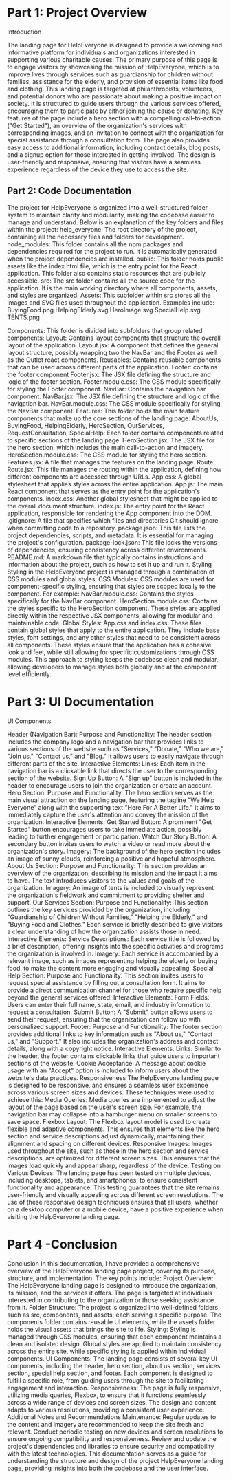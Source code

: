 
# **Part 1: Project Overview**

Introduction

The landing page for HelpEveryone is designed to provide a welcoming and informative platform for individuals and organizations interested in supporting various charitable causes. The primary purpose of this page is to engage visitors by showcasing the mission of HelpEveryone, which is to improve lives through services such as guardianship for children without families, assistance for the elderly, and provision of essential items like food and clothing.
This landing page is targeted at philanthropists, volunteers, and potential donors who are passionate about making a positive impact on society. It is structured to guide users through the various services offered, encouraging them to participate by either joining the cause or donating.
Key features of the page include a hero section with a compelling call-to-action ("Get Started"), an overview of the organization's services with corresponding images, and an invitation to connect with the organization for special assistance through a consultation form. The page also provides easy access to additional information, including contact details, blog posts, and a signup option for those interested in getting involved.
The design is user-friendly and responsive, ensuring that visitors have a seamless experience regardless of the device they use to access the site.

## **Part 2: Code Documentation**

The project for HelpEveryone is organized into a well-structured folder system to maintain clarity and modularity, making the codebase easier to manage and understand. Below is an explanation of the key folders and files within the project:
help_everyone: The root directory of the project, containing all the necessary files and folders for development.
node_modules: This folder contains all the npm packages and dependencies required for the project to run. It is automatically generated when the project dependencies are installed.
public: This folder holds public assets like the index.html file, which is the entry point for the React application. This folder also contains static resources that are publicly accessible.
src: The src folder contains all the source code for the application. It is the main working directory where all components, assets, and styles are organized.
Assets: This subfolder within src stores all the images and SVG files used throughout the application. Examples include:
BuyingFood.png
HelpingElderly.svg
HeroImage.svg
SpecialHelp.svg
TENTS.png

Components: This folder is divided into subfolders that group related components:
Layout: Contains layout components that structure the overall layout of the application.
Layout.jsx: A component that defines the general layout structure, possibly wrapping two the NavBar and the Footer as well as the Outlet react components.
Reusables: Contains reusable components that can be used across different parts of the application.
Footer: contains the footer component
Footer.jsx: The JSX file defining the structure and logic of the footer section.
Footer.module.css: The CSS module specifically for styling the Footer component.
NavBar: Contains the navigation bar component.
NavBar.jsx: The JSX file defining the structure and logic of the navigation bar.
NavBar.module.css: The CSS module specifically for styling the NavBar component.
Features: This folder holds the main feature components that make up the core sections of the landing page:
AboutUs, BuyingFood, HelpingElderly, HeroSection, OurServices, RequestConsultation, SpecialHelp: Each folder contains components related to specific sections of the landing page.
HeroSection.jsx: The JSX file for the hero section, which includes the main call-to-action and imagery.
HeroSection.module.css: The CSS module for styling the hero section.
Features.jsx: A file that manages the features on the landing page.
Route:
Route.jsx: This file manages the routing within the application, defining how different components are accessed through URLs.
App.css: A global stylesheet that applies styles across the entire application.
App.js: The main React component that serves as the entry point for the application's components.
index.css: Another global stylesheet that might be applied to the overall document structure.
index.js: The entry point for the React application, responsible for rendering the App component into the DOM.
.gitignore: A file that specifies which files and directories Git should ignore when committing code to a repository.
package.json: This file lists the project dependencies, scripts, and metadata. It is essential for managing the project's configuration.
package-lock.json: This file locks the versions of dependencies, ensuring consistency across different environments.
README.md: A markdown file that typically contains instructions and information about the project, such as how to set it up and run it.
Styling
Styling in the HelpEveryone project is managed through a combination of CSS modules and global styles:
CSS Modules:
CSS modules are used for component-specific styling, ensuring that styles are scoped locally to the component. For example:
NavBar.module.css: Contains the styles specifically for the NavBar component.
HeroSection.module.css: Contains the styles specific to the HeroSection component.
These styles are applied directly within the respective JSX components, allowing for modular and maintainable code.
Global Styles:
App.css and index.css: These files contain global styles that apply to the entire application. They include base styles, font settings, and any other styles that need to be consistent across all components.
These styles ensure that the application has a cohesive look and feel, while still allowing for specific customizations through CSS modules.
This approach to styling keeps the codebase clean and modular, allowing developers to manage styles both globally and at the component level efficiently.

# **Part 3: UI Documentation**

UI Components

Header (Navigation Bar):
Purpose and Functionality:
The header section includes the company logo and a navigation bar that provides links to various sections of the website such as "Services," "Donate," "Who we are," "Join us," "Contact us," and "Blog."
It allows users to easily navigate through different parts of the site.
Interactive Elements:
Links: Each item in the navigation bar is a clickable link that directs the user to the corresponding section of the website.
Sign Up Button: A "Sign up" button is included in the header to encourage users to join the organization or create an account.
Hero Section:
Purpose and Functionality:
The hero section serves as the main visual attraction on the landing page, featuring the tagline "We Help Everyone" along with the supporting text "Here For A Better Life."
It aims to immediately capture the user's attention and convey the mission of the organization.
Interactive Elements:
Get Started Button: A prominent "Get Started" button encourages users to take immediate action, possibly leading to further engagement or participation.
Watch Our Story Button: A secondary button invites users to watch a video or read more about the organization's story.
Imagery:
The background of the hero section includes an image of sunny clouds, reinforcing a positive and hopeful atmosphere.
About Us Section:
Purpose and Functionality:
This section provides an overview of the organization, describing its mission and the impact it aims to have.
The text introduces visitors to the values and goals of the organization.
Imagery:
An image of tents is included to visually represent the organization's fieldwork and commitment to providing shelter and support.
Our Services Section:
Purpose and Functionality:
This section outlines the key services provided by the organization, including "Guardianship of Children Without Families," "Helping the Elderly," and "Buying Food and Clothes."
Each service is briefly described to give visitors a clear understanding of how the organization assists those in need.
Interactive Elements:
Service Descriptions: Each service title is followed by a brief description, offering insights into the specific activities and programs the organization is involved in.
Imagery:
Each service is accompanied by a relevant image, such as images representing helping the elderly or buying food, to make the content more engaging and visually appealing.
Special Help Section:
Purpose and Functionality:
This section invites users to request special assistance by filling out a consultation form.
It aims to provide a direct communication channel for those who require specific help beyond the general services offered.
Interactive Elements:
Form Fields: Users can enter their full name, state, email, and industry information to request a consultation.
Submit Button: A "Submit" button allows users to send their request, ensuring that the organization can follow up with personalized support.
Footer:
Purpose and Functionality:
The footer section provides additional links to key information such as "About us," "Contact us," and "Support."
It also includes the organization's address and contact details, along with a copyright notice.
Interactive Elements:
Links: Similar to the header, the footer contains clickable links that guide users to important sections of the website.
Cookie Acceptance: A message about cookie usage with an "Accept" option is included to inform users about the website's data practices.
Responsiveness
The HelpEveryone landing page is designed to be responsive, and  ensures a seamless user experience across various screen sizes and devices. These  techniques were used to achieve this:
Media Queries:
Media queries are implemented to adjust the layout of the page based on the user's screen size. For example, the navigation bar may collapse into a hamburger menu on smaller screens to save space.
Flexbox Layout:
The Flexbox layout model is used to create flexible and adaptive components. This ensures that elements like the hero section and service descriptions adjust dynamically, maintaining their alignment and spacing on different devices.
Responsive Images:
Images used throughout the site, such as those in the hero section and service descriptions, are optimized for different screen sizes. This ensures that the images load quickly and appear sharp, regardless of the device.
Testing on Various Devices:
The landing page has been tested on multiple devices, including desktops, tablets, and smartphones, to ensure consistent functionality and appearance. This testing guarantees that the site remains user-friendly and visually appealing across different screen resolutions.
The use of these responsive design techniques ensures that all users, whether on a desktop computer or a mobile device, have a positive experience when visiting the HelpEveryone landing page.

# **Part 4 -Conclusion**

Conclusion
In this documentation, I have provided a comprehensive overview of the HelpEveryone landing page project, covering its purpose, structure, and implementation. The key points include:
Project Overview:
The HelpEveryone landing page is designed to introduce the organization, its mission, and the services it offers. The page is targeted at individuals interested in contributing to the organization or those seeking assistance from it.
Folder Structure:
The project is organized into well-defined folders such as src, components, and assets, each serving a specific purpose. The components folder contains reusable UI elements, while the assets folder holds the visual assets that brings the site to life.
Styling:
Styling is managed through CSS modules, ensuring that each component maintains a clean and isolated design. Global styles are applied to maintain consistency across the entire site, while specific styling is applied within individual components.
UI Components:
The landing page consists of several key UI components, including the header, hero section, about us section, services section, special help section, and footer. Each component is designed to fulfill a specific role, from guiding users through the site to facilitating engagement and interaction.
Responsiveness:
The page is fully responsive, utilizing media queries, Flexbox, to ensure that it functions seamlessly across a wide range of devices and screen sizes. The design and content adapts to various resolutions, providing a consistent user experience.
Additional Notes and Recommendations
Maintenance:
Regular updates to the content and imagery are recommended to keep the site fresh and relevant.
Conduct periodic testing on new devices and screen resolutions to ensure ongoing compatibility and responsiveness.
Review and update the project's dependencies and libraries to ensure security and compatibility with the latest technologies.
This documentation serves as a guide for understanding the structure and design of the project HelpEveryone landing page, providing insights into both the codebase and the user interface. 


